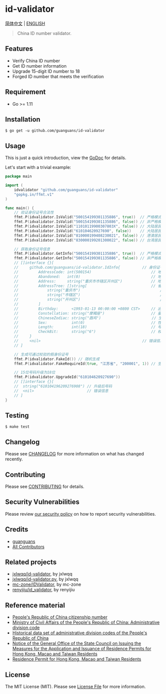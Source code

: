 # id-validator

[简体中文](README.md) | [ENGLISH](README-EN.md)

> China ID number validator.

## Features

* Verify China ID number
* Get ID number information
* Upgrade 15-digit ID number to 18
* Forged ID number that meets the verification

## Requirement

* Go >= 1.11

## Installation

```shell script
$ go get -u github.com/guanguans/id-validator
```

## Usage

This is just a quick introduction, view the [GoDoc](https://godoc.org/github.com/guanguans/id-validator) for details.

Let's start with a trivial example:

```go
package main

import (
	idvalidator "github.com/guanguans/id-validator"
	"gopkg.in/ffmt.v1"
)

func main() {
    // 验证身份证号合法性
    ffmt.P(idvalidator.IsValid("500154199301135886", true))  // 严格模式验证大陆居民身份证18位
    ffmt.P(idvalidator.IsValid("500154199301135886", false)) // 非严格模式验证大陆居民身份证18位
    ffmt.P(idvalidator.IsValid("11010119900307803X", false)) // 大陆居民身份证末位是X18位
    ffmt.P(idvalidator.IsValid("610104620927690", false))    // 大陆居民身份证15位
    ffmt.P(idvalidator.IsValid("810000199408230021", false)) // 港澳居民居住证18位
    ffmt.P(idvalidator.IsValid("830000199201300022", false)) // 台湾居民居住证18位

    // 获取身份证号信息
    ffmt.P(idvalidator.GetInfo("500154199301135886", true))  // 严格模式获取身份证号信息
    ffmt.P(idvalidator.GetInfo("500154199301135886", false)) // 非严格模式获取身份证号信息
    // []interface {}[
    //     github.com/guanguans/id-validator.IdInfo{          // 身份证号信息
    //         AddressCode: int(500154)                           // 地址码
    //         Abandoned:   int(0)                                // 地址码是否废弃：1为废弃的，0为正在使用的
    //         Address:     string("重庆市市辖区开州区")             // 地址
    //         AddressTree: []string[                             // 省市区三级列表
	// 		       string("重庆市")                                    // 省
    //             string("市辖区")                                    // 市
    //             string("开州区")                                    // 区
    //         ]
    //         Birthday:      <1993-01-13 00:00:00 +0800 CST>     // 出生日期
    //         Constellation: string("摩羯座")                     // 星座
    //         ChineseZodiac: string("酉鸡")                       // 生肖
    //         Sex:           int(0)                              // 性别：1为男性，0为女性
    //         Length:        int(18)                             // 号码长度
    //         CheckBit:      string("6")                         // 校验码
    //     }
    //     <nil>                                              // 错误信息
    // ]

	// 生成可通过校验的假身份证号
	ffmt.P(idvalidator.FakeId()) // 随机生成
	ffmt.P(idvalidator.FakeRequireId(true, "江苏省", "200001", 1)) // 生成出生于2000年1月江苏省的男性居民身份证

	// 15位号码升级为18位
	ffmt.P(idvalidator.UpgradeId("610104620927690"))
	// []interface {}[
	// 	string("610104196209276908") // 升级后号码
	// 	<nil>                        // 错误信息
	// ]
}
```

## Testing

```shell script
$ make test
```

## Changelog

Please see [CHANGELOG](CHANGELOG.md) for more information on what has changed recently.

## Contributing

Please see [CONTRIBUTING](.github/CONTRIBUTING.md) for details.

## Security Vulnerabilities

Please review [our security policy](../../security/policy) on how to report security vulnerabilities.

## Credits

* [guanguans](https://github.com/guanguans)
* [All Contributors](../../contributors)

## Related projects

* [jxlwqq/id-validator](https://github.com/jxlwqq/id-validator), by jxlwqq
* [jxlwqq/id-validator.py](https://github.com/jxlwqq/id-validator.py), by jxlwqq
* [mc-zone/IDValidator](https://github.com/mc-zone/IDValidator), by mc-zone
* [renyijiu/id_validator](https://github.com/renyijiu/id_validator), by renyijiu

## Reference material

* [People's Republic of China citizenship number](https://zh.wikipedia.org/wiki/中华人民共和国公民身份号码)
* [Ministry of Civil Affairs of the People's Republic of China: Administrative division code](http://www.mca.gov.cn/article/sj/xzqh/)
* [Historical data set of administrative division codes of the People's Republic of China](https://github.com/jxlwqq/address-code-of-china)
* [Notice of the General Office of the State Council on Issuing the Measures for the Application and Issuance of Residence Permits for Hong Kong, Macao and Taiwan Residents](http://www.gov.cn/zhengce/content/2018-08/19/content_5314865.htm)
* [Residence Permit for Hong Kong, Macao and Taiwan Residents](https://zh.wikipedia.org/wiki/港澳台居民居住证)

## License

The MIT License (MIT). Please see [License File](LICENSE) for more information.
